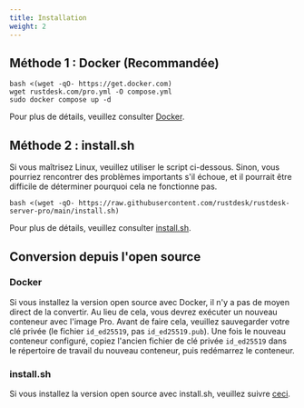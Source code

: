 ```yaml
---
title: Installation
weight: 2
---
```


## Méthode 1 : Docker (Recommandée)

```
bash <(wget -qO- https://get.docker.com)
wget rustdesk.com/pro.yml -O compose.yml
sudo docker compose up -d
```

Pour plus de détails, veuillez consulter [Docker](/docs/en/self-host/rustdesk-server-pro/installscript/docker/).

## Méthode 2 : install.sh

Si vous maîtrisez Linux, veuillez utiliser le script ci-dessous. Sinon, vous pourriez rencontrer des problèmes importants s'il échoue, et il pourrait être difficile de déterminer pourquoi cela ne fonctionne pas.

`bash <(wget -qO- https://raw.githubusercontent.com/rustdesk/rustdesk-server-pro/main/install.sh)`

Pour plus de détails, veuillez consulter [install.sh](/docs/en/self-host/rustdesk-server-pro/installscript/script/).

## Conversion depuis l'open source

### Docker
Si vous installez la version open source avec Docker, il n'y a pas de moyen direct de la convertir. Au lieu de cela, vous devrez exécuter un nouveau conteneur avec l'image Pro. Avant de faire cela, veuillez sauvegarder votre clé privée (le fichier `id_ed25519`, pas `id_ed25519.pub`). Une fois le nouveau conteneur configuré, copiez l'ancien fichier de clé privée `id_ed25519` dans le répertoire de travail du nouveau conteneur, puis redémarrez le conteneur.

### install.sh
Si vous installez la version open source avec install.sh, veuillez suivre [ceci](/docs/en/self-host/rustdesk-server-pro/installscript/script/#convert-from-open-source).